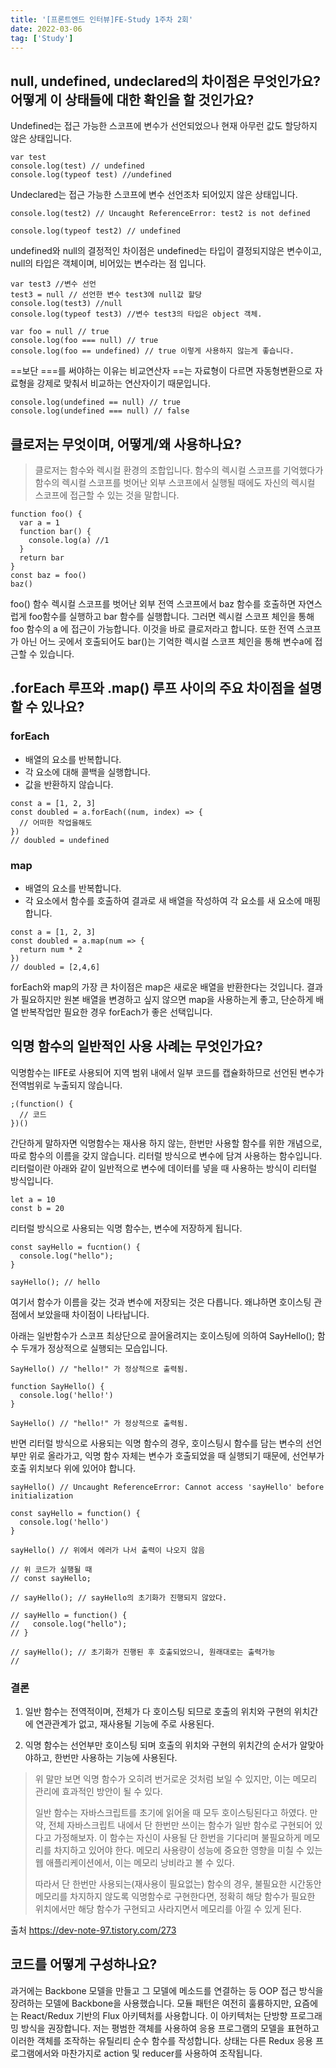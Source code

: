 ```yaml
---
title: '[프론트엔드 인터뷰]FE-Study 1주차 2회'
date: 2022-03-06
tag: ['Study']
---
```


## null, undefined, undeclared의 차이점은 무엇인가요? 어떻게 이 상태들에 대한 확인을 할 것인가요?

Undefined는 접근 가능한 스코프에 변수가 선언되었으나 현재 아무런 값도 할당하지 않은 상태입니다.

```tsx
var test
console.log(test) // undefined
console.log(typeof test) //undefined
```

Undeclared는 접근 가능한 스코프에 변수 선언조차 되어있지 않은 상태입니다.

```tsx
console.log(test2) // Uncaught ReferenceError: test2 is not defined

console.log(typeof test2) // undefined
```

undefined와 null의 결정적인 차이점은 undefined는 타입이 결정되지않은 변수이고, null의 타입은 객체이며, 비어있는 변수라는 점 입니다.

```tsx
var test3 //변수 선언
test3 = null // 선언한 변수 test3에 null값 할당
console.log(test3) //null
console.log(typeof test3) //변수 test3의 타입은 object 객체.
```

```tsx
var foo = null // true
console.log(foo === null) // true
console.log(foo == undefined) // true 이렇게 사용하지 않는게 좋습니다.
```

==보단 ===를 써야하는 이유는 비교연산자 ==는 자료형이 다르면 자동형변환으로 자료형을 강제로 맞춰서 비교하는 연산자이기 때문입니다.

```tsx
console.log(undefined == null) // true
console.log(undefined === null) // false
```

## 클로저는 무엇이며, 어떻게/왜 사용하나요?

<Blockquote>
클로저는 함수와 렉시컬 환경의 조합입니다. 함수의 렉시컬 스코프를 기억했다가 함수의 렉시컬 스코프를 벗어난 외부 스코프에서 실행될 때에도 자신의 렉시컬 스코프에 접근할 수 있는 것을 말합니다.
</Blockquote>

```tsx
function foo() {
  var a = 1
  function bar() {
    console.log(a) //1
  }
  return bar
}
const baz = foo()
baz()
```

foo() 함수 렉시컬 스코프를 벗어난 외부 전역 스코프에서 baz 함수를 호출하면 자연스럽게 foo함수를 실행하고 bar 함수를 실행합니다. 그러면 렉시컬 스코프 체인을 통해 foo 함수의 a 에 접근이 가능합니다. 이것을 바로 클로저라고 합니다. 또한 전역 스코프가 아닌 어느 곳에서 호출되어도 bar()는 기억한 렉시컬 스코프 체인을 통해 변수a에 접근할 수 있습니다.

## .forEach 루프와 .map() 루프 사이의 주요 차이점을 설명할 수 있나요?

### forEach

- 배열의 요소를 반복합니다.
- 각 요소에 대해 콜백을 실행합니다.
- 값을 반환하지 않습니다.

```tsx
const a = [1, 2, 3]
const doubled = a.forEach((num, index) => {
  // 어떠한 작업을해도
})
// doubled = undefined
```

### map

- 배열의 요소를 반복합니다.
- 각 요소에서 함수를 호출하여 결과로 새 배열을 작성하여 각 요소를 새 요소에 매핑합니다.

```tsx
const a = [1, 2, 3]
const doubled = a.map(num => {
  return num * 2
})
// doubled = [2,4,6]
```

forEach와 map의 가장 큰 차이점은 map은 새로운 배열을 반환한다는 것입니다. 결과가 필요하지만 원본 배열을 변경하고 싶지 않으면 map을 사용하는게 좋고, 단순하게 배열 반복작업만 필요한 경우 forEach가 좋은 선택입니다.

## 익명 함수의 일반적인 사용 사례는 무엇인가요?

익명함수는 IIFE로 사용되어 지역 범위 내에서 일부 코드를 캡슐화하므로 선언된 변수가 전역범위로 누출되지 않습니다.

```tsx
;(function() {
  // 코드
})()
```

간단하게 말하자면 익명함수는 재사용 하지 않는, 한번만 사용할 함수를 위한 개념으로, 따로 함수의 이름을 갖지 않습니다. 리터럴 방식으로 변수에 담겨 사용하는 함수입니다.
리터럴이란 아래와 같이 일반적으로 변수에 데이터를 넣을 때 사용하는 방식이 리터럴 방식입니다.

```tsx
let a = 10
const b = 20
```

리터럴 방식으로 사용되는 익명 함수는, 변수에 저장하게 됩니다.

```tsx
const sayHello = fucntion() {
  console.log("hello");
}

sayHello(); // hello
```

여기서 함수가 이름을 갖는 것과 변수에 저장되는 것은 다릅니다. 왜냐하면 호이스팅 관점에서 보았을때 차이점이 나타납니다.

아래는 일반함수가 스코프 최상단으로 끌어올려지는 호이스팅에 의하여 SayHello(); 함수 두개가 정상적으로 실행되는 모습입니다.

```tsx
SayHello() // "hello!" 가 정상적으로 출력됨.

function SayHello() {
  console.log('hello!')
}

SayHello() // "hello!" 가 정상적으로 출력됨.
```

반면 리터럴 방식으로 사용되는 익명 함수의 경우, 호이스팅시 함수를 담는 변수의 선언부만 위로 올라가고, 익명 함수 자체는 변수가 호출되었을 때 실행되기 때문에, 선언부가 호출 위치보다 위에 있어야 합니다.

```tsx
sayHello() // Uncaught ReferenceError: Cannot access 'sayHello' before initialization

const sayHello = function() {
  console.log('hello')
}

sayHello() // 위에서 에러가 나서 출력이 나오지 않음

// 위 코드가 실행될 때
// const sayHello;

// sayHello(); // sayHello의 초기화가 진행되지 않았다.

// sayHello = function() {
//   console.log("hello");
// }

// sayHello(); // 초기화가 진행된 후 호출되었으니, 원래대로는 출력가능
//
```

### 결론

1. 일반 함수는 전역적이며, 전체가 다 호이스팅 되므로 호출의 위치와 구현의 위치간에 연관관계가 없고, 재사용될 기능에 주로 사용된다.

2. 익명 함수는 선언부만 호이스팅 되며 호출의 위치와 구현의 위치간의 순서가 알맞아야하고, 한번만 사용하는 기능에 사용된다.

<Blockquote>
위 말만 보면 익명 함수가 오히려 번거로운 것처럼 보일 수 있지만, 이는 메모리 관리에 효과적인 방안이 될 수 있다.

일반 함수는 자바스크립트를 초기에 읽어올 때 모두 호이스팅된다고 하였다. 만약, 전체 자바스크립트 내에서 단 한번만 쓰이는 함수가 일반 함수로 구현되어 있다고 가정해보자. 이 함수는 자신이 사용될 단 한번을 기다리며 불필요하게 메모리를 차지하고 있어야 한다. 메모리 사용량이 성능에 중요한 영향을 미칠 수 있는 웹 애플리케이션에서, 이는 메모리 낭비라고 볼 수 있다.

따라서 단 한번만 사용되는(재사용이 필요없는) 함수의 경우, 불필요한 시간동안 메모리를 차지하지 않도록 익명함수로 구현한다면, 정확히 해당 함수가 필요한 위치에서만 해당 함수가 구현되고 사라지면서 메모리를 아낄 수 있게 된다.

</Blockquote>

출처 https://dev-note-97.tistory.com/273

## 코드를 어떻게 구성하나요?

과거에는 Backbone 모델을 만들고 그 모델에 메소드를 연결하는 등 OOP 접근 방식을 장려하는 모델에 Backbone을 사용했습니다.
모듈 패턴은 여전히 훌륭하지만, 요즘에는 React/Redux 기반의 Flux 아키텍처를 사용합니다. 이 아키텍처는 단방향 프로그래밍 방식을 권장합니다. 저는 평범한 객체를 사용하여 응용 프로그램의 모델을 표현하고 이러한 객체를 조작하는 유틸리티 순수 함수를 작성합니다. 상태는 다른 Redux 응용 프로그램에서와 마찬가지로 action 및 reducer를 사용하여 조작됩니다.
